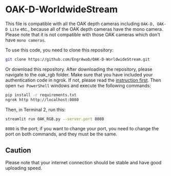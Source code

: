 # OAK-D-WorldwideStream

This file is compatible with all the OAK depth cameras including `OAK-D, OAK-D Lite` etc., because all of the OAK depth cameras have the mono camera. Please note that it is not compatible with those OAK cameras which don't have `mono cameras`.


To use this code, you need to clone this repository:

```bash
git clone https://github.com/EngrAwab/OAK-D-WorldwideStream.git
```
Or download this repository. After downloading the repository, please navigate to the oak_rgb folder. Make sure that you have included your authentication code in ngrok. If not, please read the [instruction first](https://github.com/EngrAwab/OAK-D-WorldwideStream/tree/main). Then open `two PowerShell` windows and execute the following commands:
```bash 
pip install -r requirements.txt
ngrok http http://localhost:8080
```
Then, in Terminal 2, run this:
```bash
streamlit run OAK_RGB.py --server.port 8080
```
`8080` is the port; if you want to change your port, you need to change the port on both commands, and they must be the same.
## Caution
Please note that your internet connection should be stable and have good uploading speed.

